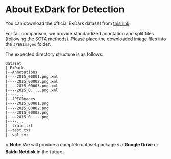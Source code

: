 # About ExDark for Detection
You can download the official ExDark dataset from [this link](https://github.com/cs-chan/Exclusively-Dark-Image-Dataset).

For fair comparison, we provide standardized annotation and split files (following the SOTA methods). Please place the downloaded image files into the `JPEGImages` folder.

The expected directory structure is as follows:
```
dataset
|-ExDark
|--Annotations
|----2015_00001.png.xml
|----2015_00002.png.xml
|----2015_00003.png.xml
|----2015_0.....png.xml
|----...
|--JPEGImages
|----2015_00001.png
|----2015_00002.png
|----2015_00003.png
|----2015_0.....png
|----...
|--train.txt
|--test.txt
|--val.txt
```

⭐ **Note:** We will provide a complete dataset package via **Google Drive** or **Baidu Netdisk** in the future.
